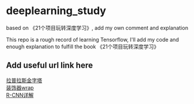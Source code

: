 # deeplearning_study
based on 《21个项目玩转深度学习》, add my own comment and explanation

This repo is a rough record of learning Tensorflow, I'll add my code and enough explanation to fulfill the book 《21个项目玩转深度学习》
## Add useful url link here
[拉普拉斯金字塔](https://zhuanlan.zhihu.com/p/32815143) </br>
[装饰器wrap](https://foofish.net/python-decorator.html) </br>
[R-CNN详解](https://zhuanlan.zhihu.com/p/23006190)
